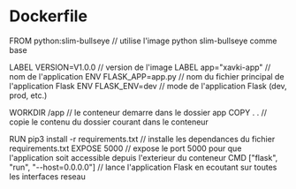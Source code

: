 
# Dockerfile

FROM python:slim-bullseye // utilise l'image python slim-bullseye comme base

LABEL VERSION=V1.0.0  // version de l'image
LABEL app="xavki-app" // nom de l'application
ENV FLASK_APP=app.py // nom du fichier principal de l'application Flask
ENV FLASK_ENV=dev // mode de l'application Flask (dev, prod, etc.)

WORKDIR /app // le conteneur demarre dans le dossier app
COPY . .  // copie le contenu du dossier courant dans le conteneur

RUN pip3 install -r requirements.txt // installe les dependances du fichier requirements.txt
EXPOSE 5000 // expose le port 5000 pour que l'application soit accessible depuis l'exterieur du conteneur
CMD ["flask", "run", "--host=0.0.0.0"] // lance l'application Flask en ecoutant sur toutes les interfaces reseau